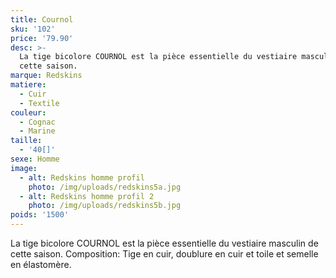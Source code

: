```yaml
---
title: Cournol
sku: '102'
price: '79.90'
desc: >-
  La tige bicolore COURNOL est la pièce essentielle du vestiaire masculin de
  cette saison. 
marque: Redskins
matiere:
  - Cuir
  - Textile
couleur:
  - Cognac
  - Marine
taille:
  - '40[]'
sexe: Homme
image:
  - alt: Redskins homme profil
    photo: /img/uploads/redskins5a.jpg
  - alt: Redskins homme profil 2
    photo: /img/uploads/redskins5b.jpg
poids: '1500'
---
```

La tige bicolore COURNOL est la pièce essentielle du vestiaire masculin de cette saison. Composition: Tige en cuir, doublure en cuir et toile et semelle en élastomère.
